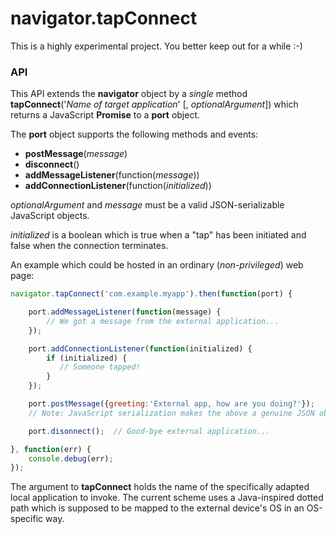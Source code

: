 # navigator.tapConnect

This is a highly experimental project.  You better keep out for a while :-)

### API
This API extends the **navigator** object by a *single* method<br>
**tapConnect**('*Name of target application*' [, *optionalArgument*]) which
returns a JavaScript **Promise** to a **port** object.

The **port** object supports the following methods and events:
* **postMessage**(*message*)
* **disconnect**()
* **addMessageListener**(function(*message*))
* **addConnectionListener**(function(*initialized*))

*optionalArgument* and *message* must be a valid JSON-serializable JavaScript objects.

*initialized* is a boolean which is true when a "tap" has been initiated
and false when the connection terminates.

An example which could be hosted in an ordinary (*non-privileged*) web page:
```javascript
navigator.tapConnect('com.example.myapp').then(function(port) {

    port.addMessageListener(function(message) {
        // We got a message from the external application...
    });

    port.addConnectionListener(function(initialized) {
        if (initialized) {
           // Someone tapped!
        }
    });

    port.postMessage({greeting:'External app, how are you doing?'});
    // Note: JavaScript serialization makes the above a genuine JSON object

    port.disonnect();  // Good-bye external application...

}, function(err) {
    console.debug(err);
});
```
The argument to **tapConnect** holds the name of the specifically adapted local application to invoke.   The current scheme uses a Java-inspired dotted path which is supposed to be mapped to the external device's OS in an OS-specific way.
